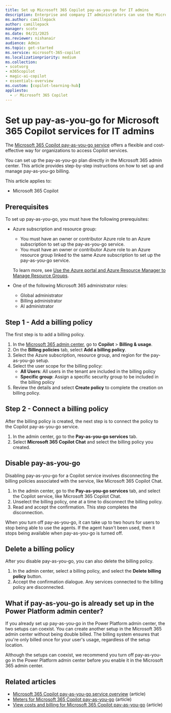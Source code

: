 ```yaml
---
title: Set up Microsoft 365 Copilot pay-as-you-go for IT admins
description: Enterprise and company IT administrators can use the Microsoft 365 admin center to set up the Microsoft 365 Copilot pay-as-you-go feature. Get step-by-step instructions on setting up a billing policy, connecting the billing policy to the pay-as-you-go Copilot service, and removing pay-as-you-go.
ms.author: camillepack
author: camillepack
manager: scotv
ms.date: 04/21/2025
ms.reviewer: nishanair
audience: Admin
ms.topic: get-started
ms.service: microsoft-365-copilot
ms.localizationpriority: medium
ms.collection: 
- scotvorg
- m365copilot
- magic-ai-copilot
- essentials-overview
ms.custom: [copilot-learning-hub]
appliesto:
  - ✅ Microsoft 365 Copilot
---
```


# Set up pay-as-you-go for Microsoft 365 Copilot services for IT admins

The [Microsoft 365 Copilot pay-as-you-go service](overview.md) offers a flexible and cost-effective way for organizations to access Copilot services.

You can set up the pay-as-you-go plan directly in the Microsoft 365 admin center. This article provides step-by-step instructions on how to set up and manage pay-as-you-go billing.

This article applies to:

- Microsoft 365 Copilot

## Prerequisites

To set up pay-as-you-go, you must have the following prerequisites:

- Azure subscription and resource group:
  - You must have an owner or contributor Azure role to an Azure subscription to set up the pay-as-you-go service.
  - You must have an owner or contributor Azure role to an Azure resource group linked to the same Azure subscription to set up the pay-as-you-go service.

  To learn more, see [Use the Azure portal and Azure Resource Manager to Manage Resource Groups](/azure/azure-resource-manager/management/manage-resource-groups-portal).

- One of the following Microsoft 365 administrator roles:
  - Global administrator
  - Billing administrator
  - AI administrator

## Step 1 - Add a billing policy

The first step is to add a billing policy.

1. In the [Microsoft 365 admin center](https://admin.microsoft.com), go to **Copilot** > **Billing & usage**.
2. On the **Billing policies** tab, select **Add a billing policy**.
3. Select the Azure subscription, resource group, and region for the pay-as-you-go setup.
4. Select the user scope for the billing policy:
    - **All Users**: All users in the tenant are included in the billing policy
    - **Specific group**: Assign a specific security group to be included in the billing policy
5. Review the details and select **Create policy** to complete the creation on billing policy.

## Step 2 - Connect a billing policy

After the billing policy is created, the next step is to connect the policy to the Copilot pay-as-you-go service.

1. In the admin center, go to the **Pay-as-you-go services** tab.
2. Select **Microsoft 365 Copilot Chat** and select the billing policy you created.

## Disable pay-as-you-go

Disabling pay-as-you-go for a Copilot service involves disconnecting the billing policies associated with the service, like Microsoft 365 Copilot Chat.

1. In the admin center, go to the **Pay-as-you-go services** tab, and select the Copilot service, like Microsoft 365 Copilot Chat.
2. Unselect the billing policy, one at a time to disconnect the billing policy.
3. Read and accept the confirmation. This step completes the disconnection.

When you turn off pay-as-you-go, it can take up to two hours for users to stop being able to use the agents. If the agent hasn't been used, then it stops being available when pay-as-you-go is turned off.

## Delete a billing policy

After you disable pay-as-you-go, you can also delete the billing policy.

1. In the admin center, select a billing policy, and select the **Delete billing policy** button.
2. Accept the confirmation dialogue. Any services connected to the billing policy are disconnected.
  
## What if pay-as-you-go is already set up in the Power Platform admin center?

If you already set up pay-as-you-go in the Power Platform admin center, the two setups can coexist. You can create another setup in the Microsoft 365 admin center without being double billed. The billing system ensures that you're only billed once for your user's usage, regardless of the setup location.

Although the setups can coexist, we recommend you turn off pay-as-you-go in the Power Platform admin center before you enable it in the Microsoft 365 admin center.

## Related articles

- [Microsoft 365 Copilot pay-as-you-go service overview](overview.md) (article)
- [Meters for Microsoft 365 Copilot pay-as-you-go](meters.md) (article)
- [View costs and billing for Microsoft 365 Copilot pay-as-you-go](view-cost.md) (article)
